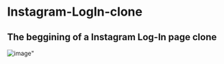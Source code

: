 ﻿# Instagram-LogIn-clone

 <h2>The beggining of a Instagram Log-In page clone</h2>
 
![image](https://github.com/lauradsc/Instagram-LogIn-clone/assets/99484087/09fcec49-9ce9-4330-988d-6b9a4b74051f)" 


